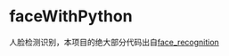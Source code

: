 # faceWithPython
人脸检测识别，本项目的绝大部分代码出自[face_recognition](https://github.com/ageitgey/face_recognition)